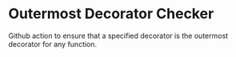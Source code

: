 # Outermost Decorator Checker

Github action to ensure that a specified decorator is the outermost decorator for any function.
